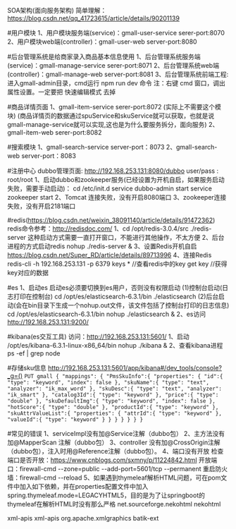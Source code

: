 SOA架构(面向服务架构)
简单理解：https://blog.csdn.net/qq_41723615/article/details/90201139

#用户模块
1、用户模块服务端(service)：gmall-user-service serer-port:8070
2、用户模块web端(controller)：gmall-user-web server-port:8080

#后台管理系统是给商家录入商品基本信息使用
1、后台管理系统服务端(service)：gmall-manage-service serer-port:8071
2、后台管理系统web端(controller)：gmall-manage-web server-port:8081
3、后台管理系统前端工程: 进入gmall-admin目录，cmd运行 npm run dev 命令
注：右键 cmd 窗口，调出属性设置。一定要把  快速编辑模式 去掉

#商品详情页面
1、gmall-item-service  serer-port:8072 (实际上不需要这个模块)
(商品详情页的数据通过spuService和skuService就可以获取，也就是说gmall-manage-service就可以实现,这也是为什么要服务拆分，面向服务)
2、gmall-item-web      serer-port:8082

#搜索模块
1、gmall-search-service  server-port：8073
2、gmall-search-web      server-port：8083

#注册中心
dubbo管理页面: http://192.168.253.131:8080/dubbo     user/pass : root/root
1、启动dubbo和zookeeper服务(已经设置为开机自启，如果服务启动失败，需要手动启动)：
cd /etc/init.d 
service dubbo-admin start
service zookeeper start
2、Tomcat 连接失败，没有开启8080端口
3、zookeeper连接失败，没有开启2181端口

#redis(https://blog.csdn.net/weixin_38091140/article/details/91472362)
redis命令参考：http://redisdoc.com/
1、cd /opt/redis-3.0.4/src
./redis-server
这种启动方式需要一直打开窗口，不能进行其他操作，不太方便
2、后台进程的方式启动redis
nohup ./redis-server &
3、设置Redis开机自启
https://blog.csdn.net/Super_RD/article/details/89713996
4、连接Redis
redis-cli -h 192.168.253.131 -p 6379
keys *  //查看redis中的key
get key  //获得key对应的数据

#es
1、启动es
启动es必须要切换到es用户，否则没有权限启动
(1)控制台启动(日志打印在控制台)
cd /opt/es/elasticsearch-6.3.1/bin
./elasticsearch
(2)后台启动(会在bin目录下生成一个nohup.out文件，该文件包括了控制台打印的日志信息)
cd /opt/es/elasticsearch-6.3.1/bin
nohup ./elasticsearch &
2、es访问
http://192.168.253.131:9200/

#kibana(es交互工具)
访问：http://192.168.253.131:5601/
1、启动
/opt/es/kibana-6.3.1-linux-x86_64/bin
nohup ./kibana &
2、查看kibana进程
ps -ef | grep node


#存储sku信息
http://192.168.253.131:5601/app/kibana#/dev_tools/console?_g=()
`PUT gmall
 {
   "mappings": {
     "PmsSkuInfo":{
       "properties": {
         "id":{
           "type": "keyword",
           "index": false
         },
         "skuName":{
           "type": "text",
           "analyzer": "ik_max_word"
         },
         "skuDesc":{
           "type": "text",
           "analyzer": "ik_smart"
         },
         "catalog3Id":{
           "type": "keyword"
         },
         "price":{
           "type": "double"
         },
         "skuDefaultImg":{
           "type": "keyword",
           "index": false
         },
         "hotScore":{
           "type": "double"
         },
         "productId":{
           "type": "keyword"
         },
         "skuAttrValueList":{
           "properties": {
             "attrId":{
               "type": "keyword"
             },
             "valueId":{
               "type": "keyword"
             }
           }
         }
       }
     }
   }
 }
`

#常见的错误
1、serviceImpl没有加@Service注解（dubbo包）
2、主方法没有加@MapperScan 注解（dubbo包）
3、controller 没有加@CrossOrigin注解（dubbo包），注入时用@Reference注解（dubbo包）。
4、端口没有开放
检查端口是否开放：https://www.cnblogs.com/sxmny/p/11224842.html
开放端口：firewall-cmd --zone=public --add-port=5601/tcp --permanent
重启防火墙：firewall-cmd --reload
5、如果遇到thymeleaf解析HTML问题，可在pom文件中加入如下依赖，并在properties配置文件中加入
spring.thymeleaf.mode=LEGACYHTML5，目的是为了让springboot的thymeleaf在解析HTML时没有那么严格
<dependency>
     <groupId>net.sourceforge.nekohtml</groupId>
     <artifactId>nekohtml</artifactId>
 </dependency>
 
 <dependency>
     <groupId>xml-apis</groupId>
     <artifactId>xml-apis</artifactId>
 </dependency>
 
 <dependency>
 	<groupId>org.apache.xmlgraphics</groupId>
 	<artifactId>batik-ext</artifactId>
 </dependency>





